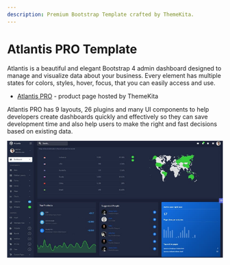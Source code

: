 ```yaml
---
description: Premium Bootstrap Template crafted by ThemeKita.
---
```


# Atlantis PRO Template

Atlantis is a beautiful and elegant Bootstrap 4 admin dashboard designed to manage and visualize data about your business. Every element has multiple states for colors, styles, hover, focus, that you can easily access and use.

* [Atlantis PRO](https://themekita.com/atlantis-bootstrap-dashboard.html) - product page hosted by ThemeKita

Atlantis PRO has 9 layouts, 26 plugins and many UI components to help developers create dashboards quickly and effectively so they can save development time and also help users to make the right and fast decisions based on existing data.

![Atlantis PRO - Premium Bootstrap Template. ](../../.gitbook/assets/docs-atlantis-pro-screen.jpg)
